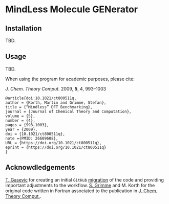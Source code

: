 # MindLess Molecule GENerator

## Installation

TBD.

## Usage

TBD.

When using the program for academic purposes, please cite:

_J. Chem. Theory Comput._ 2009, **5**, 4, 993–1003
```
@article{doi:10.1021/ct800511q,
author = {Korth, Martin and Grimme, Stefan},
title = {“Mindless” DFT Benchmarking},
journal = {Journal of Chemical Theory and Computation},
volume = {5},
number = {4},
pages = {993-1003},
year = {2009},
doi = {10.1021/ct800511q},
note ={PMID: 26609608},
URL = {https://doi.org/10.1021/ct800511q},
eprint = {https://doi.org/10.1021/ct800511q}
}
```


## Acknowdledgements

[T. Gasevic](https://github.com/gasevic) for creating an initial `GitHub` [migration](https://github.com/gasevic/mlmgen) of the code and providing important adjustments to the workflow.
[S. Grimme](https://www.chemie.uni-bonn.de/grimme/de/grimme) and M. Korth for the original code written in Fortran associated to the publication in [J. Chem. Theory Comput.](https://pubs.acs.org/doi/full/10.1021/ct800511q).
